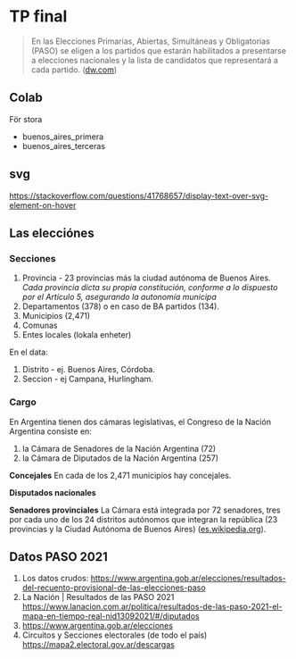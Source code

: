 # TP final

> En las Elecciones Primarias, Abiertas, Simultáneas y Obligatorias (PASO) se eligen a los partidos que estarán habilitados a presentarse a elecciones nacionales y la lista de candidatos que representará a cada partido.
> ([dw.com](https://www.dw.com/es/paso/t-48807927))

## Colab

För stora

* buenos_aires_primera
* buenos_aires_terceras





## svg

https://stackoverflow.com/questions/41768657/display-text-over-svg-element-on-hover



## Las elecciónes



### Secciones

1. Provincia - 23 provincias más la ciudad autónoma de Buenos Aires.
   *Cada provincia dicta su propia constitución, conforme a lo dispuesto por el Artículo 5, asegurando la autonomía municipa*
2. Departamentos (378) o en caso de BA partidos (134).
3. Municipios (2,471)
4. Comunas
5. Entes locales (lokala enheter)



En el data:

1. Distrito - ej. Buenos Aires, Córdoba.
2. Seccion - ej Campana, Hurlingham.



### Cargo

En Argentina tienen dos cámaras legislativas, el Congreso de la Nación Argentina consiste en:

1. la Cámara de Senadores de la Nación Argentina (72)
2. la Cámara de Diputados de la Nación Argentina (257)

**Concejales**
En cada de los 2,471 municipios hay concejales.

**Disputados nacionales**

**Senadores provinciales**
La Cámara está integrada por 72 senadores, tres por cada uno de los 24 distritos autónomos que integran la república (23 provincias y la Ciudad Autónoma de Buenos Aires) ([es.wikipedia.org](https://es.wikipedia.org/wiki/Congreso_de_la_Naci%C3%B3n_Argentina)).











## Datos PASO 2021

1. Los datos crudos: https://www.argentina.gob.ar/elecciones/resultados-del-recuento-provisional-de-las-elecciones-paso
2. La Nación | Resultados de las PASO 2021 https://www.lanacion.com.ar/politica/resultados-de-las-paso-2021-el-mapa-en-tiempo-real-nid13092021/#/diputados
3. https://www.argentina.gob.ar/elecciones
4. Circuitos y Secciones electorales (de todo el país) https://mapa2.electoral.gov.ar/descargas





